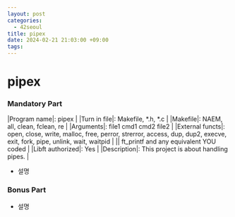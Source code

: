 ```yaml
---
layout: post
categories:
  - 42seoul
title: pipex
date: 2024-02-21 21:03:00 +09:00
tags:
---
```

# pipex

### Mandatory Part

|Program name|: pipex |
|Turn in file|: Makefile, \*.h, \*.c |
|Makefile|: NAEM, all, clean, fclean, re |
|Arguments|: file1 cmd1 cmd2 file2 |
|External functs|: open, close, write, malloc, free, perror, strerror, access, dup, dup2, execve, exit, fork, pipe, unlink, wait, waitpid |
|| ft_printf and any equivalent YOU coded |
|Libft authorized|: Yes |
|Description|: This project is about handling pipes. |

- 설명

### Bonus Part
- 설명
